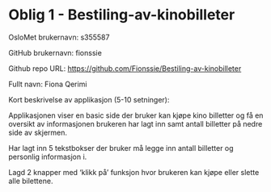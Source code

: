 # Oblig 1 - Bestiling-av-kinobilleter

OsloMet brukernavn: s355587

GitHub brukernavn: fionssie

Github repo URL: https://github.com/Fionssie/Bestiling-av-kinobilleter

Fullt navn: Fiona Qerimi

Kort beskrivelse av applikasjon (5-10 setninger):

Applikasjonen viser en basic side der bruker kan kjøpe kino billetter og få en oversikt av informasjonen brukeren har lagt inn samt antall billetter på nedre side av skjermen.

Har lagt inn 5 tekstbokser der bruker må legge inn antall billetter og personlig informasjon i.

Lagd 2 knapper med ‘klikk på’ funksjon hvor brukeren kan kjøpe eller slette alle bilettene.



